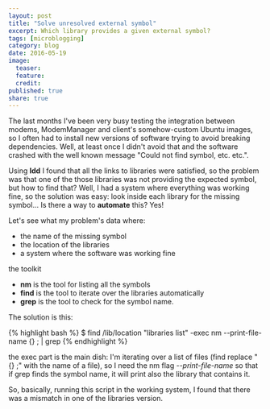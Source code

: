 ```yaml
---
layout: post
title: "Solve unresolved external symbol"
excerpt: Which library provides a given external symbol?
tags: [microblogging]
category: blog
date: 2016-05-19
image:
  teaser:
  feature:
  credit:
published: true
share: true
---
```


The last months I've been very busy testing the integration between modems, ModemManager and client's somehow-custom Ubuntu images, so I often had to install new versions of software trying to avoid breaking dependencies. Well, at least once I didn't avoid that and the software crashed with the well known message "Could not find symbol, etc. etc.".

Using **ldd** I found that all the links to libraries were satisfied, so the problem was that one of the those libraries was not providing the expected symbol, but how to find that? Well, I had a system where everything was working fine, so the solution was easy: look inside each library for the missing symbol... Is there a way to **automate** this? Yes!

Let's see what my problem's data where:

* the name of the missing symbol
* the location of the libraries
* a system where the software was working fine

the toolkit

* **nm** is the tool for listing all the symbols
* **find** is the tool to iterate over the libraries automatically
* **grep** is the tool to check for the symbol name.

The solution is this:

{% highlight bash %}
$ find /lib/location "libraries list" -exec nm --print-file-name {} \; | grep <symbol-name>
{% endhighlight %}

the exec part is the main dish: I'm iterating over a list of files (find replace "{} \;" with the name of a file), so I need the nm flag _--print-file-name_ so that if grep finds the symbol name, it will print also the library that contains it.

So, basically, running this script in the working system, I found that there was a mismatch in one of the libraries version.
